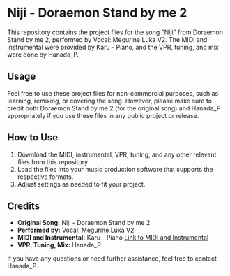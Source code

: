 # Niji - Doraemon Stand by me 2

This repository contains the project files for the song "Niji" from Doraemon Stand by me 2, performed by Vocal: Megurine Luka V2. The MIDI and instrumental were provided by Karu - Piano, and the VPR, tuning, and mix were done by Hanada_P.

## Usage

Feel free to use these project files for non-commercial purposes, such as learning, remixing, or covering the song. However, please make sure to credit both Doraemon Stand by me 2 (for the original song) and Hanada_P appropriately if you use these files in any public project or release.

## How to Use

1. Download the MIDI, instrumental, VPR, tuning, and any other relevant files from this repository.
2. Load the files into your music production software that supports the respective formats.
3. Adjust settings as needed to fit your project.

## Credits

- **Original Song:** Niji - Doraemon Stand by me 2
- **Performed by:** Vocal: Megurine Luka V2
- **MIDI and Instrumental:** Karu - Piano [Link to MIDI and Instrumental](https://www.youtube.com/watch?v=o4qKf-zC6i4)
- **VPR, Tuning, Mix:** Hanada_P

If you have any questions or need further assistance, feel free to contact Hanada_P.
